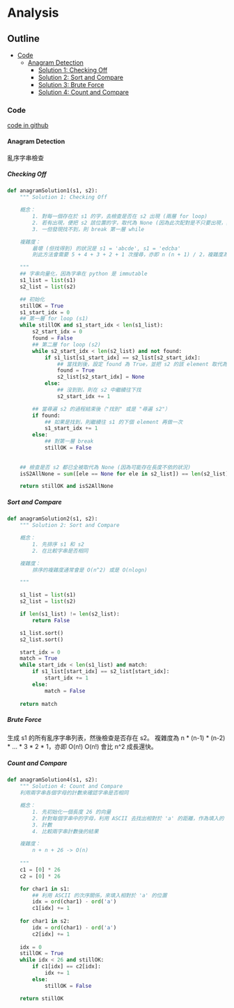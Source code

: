 # Analysis

## Outline

* [Code](#code)
    * [Anagram Detection](#anagram-detection)
        * [Solution 1: Checking Off](#checking-off)
        * [Solution 2: Sort and Compare](#sort-and-compare)
        * [Solution 3: Brute Force](#brute-force)
        * [Solution 4: Count and Compare](#count-and-compare)

### Code

[code in github](https://github.com/kstseng/dsa-ml-tool-note/blob/master/DSA/ProblemSolvingWithAlgorithmsAndDataStructures/CODE/Analysis/anagram_detection.py)

#### Anagram Detection

亂序字串檢查

##### Checking Off

```python
def anagramSolution1(s1, s2):
    """ Solution 1: Checking Off

    概念：
        1. 對每一個存在於 s1 的字，去檢查是否在 s2 出現 (兩層 for loop)
        2. 若有出現，便把 s2 該位置的字，取代為 None (因為此次配對是不只要出現，數量也要一樣，取代為 None 才不會重複計算)
        3. 一但發現找不到，則 break 第一層 while

    複雜度：
        最壞 (但找得到) 的狀況是 s1 = 'abcde', s1 = 'edcba'
        則此方法會需要 5 + 4 + 3 + 2 + 1 次搜尋，亦即 n (n + 1) / 2，複雜度為 O(n^2)

    """
    ## 字串向量化，因為字串在 python 是 immutable
    s1_list = list(s1)
    s2_list = list(s2)

    ## 初始化
    stillOK = True
    s1_start_idx = 0
    ## 第一層 for loop (s1)
    while stillOK and s1_start_idx < len(s1_list):
        s2_start_idx = 0
        found = False
        ## 第二層 for loop (s2)
        while s2_start_idx < len(s2_list) and not found:
            if s1_list[s1_start_idx] == s2_list[s2_start_idx]:
                ## 當找到後，設定 found 為 True，並把 s2 的該 element 取代為 None
                found = True
                s2_list[s2_start_idx] = None
            else:
                ## 沒到到，則在 s2 中繼續往下找
                s2_start_idx += 1

        ## 當尋遍 s2 的過程結束後（"找到" 或是 "尋遍 s2"）
        if found:
            ## 如果是找到，則繼續往 s1 的下個 element 再做一次
            s1_start_idx += 1
        else:
            ## 對第一層 break 
            stillOK = False
        
    
    ## 檢查是否 s2 都已全被取代為 None (因為可能存在長度不依的狀況)
    isS2AllNone = sum([ele == None for ele in s2_list]) == len(s2_list)

    return stillOK and isS2AllNone

```


##### Sort and Compare

```python
def anagramSolution2(s1, s2):
    """ Solution 2: Sort and Compare

    概念：
        1. 先排序 s1 和 s2 
        2. 在比較字串是否相同

    複雜度：
        排序的複雜度通常會是 O(n^2) 或是 O(nlogn)

    """

    s1_list = list(s1)
    s2_list = list(s2)

    if len(s1_list) != len(s2_list):
        return False

    s1_list.sort()
    s2_list.sort()

    start_idx = 0
    match = True
    while start_idx < len(s1_list) and match:
        if s1_list[start_idx] == s2_list[start_idx]:
            start_idx += 1
        else:
            match = False
        
    return match
```

##### Brute Force

生成 s1 的所有亂序字串列表，然後檢查是否存在 s2。
複雜度為 n \* (n-1) \* (n-2) \* ... \* 3 \* 2 \* 1，亦即 O(n!)
O(n!) 會比 n^2 成長還快。

##### Count and Compare

```python
def anagramSolution4(s1, s2):
    """ Solution 4: Count and Compare
    利用兩字串各個字母的計數來確認字串是否相同

    概念：
        1. 先初始化一個長度 26 的向量
        2. 針對每個字串中的字母，利用 ASCII 去找出相對於 'a' 的距離，作為填入的 index
        3. 計數
        4. 比較兩字串計數後的結果

    複雜度：
        n + n + 26 -> O(n)
        
    """
    c1 = [0] * 26
    c2 = [0] * 26

    for char1 in s1:
        ## 利用 ASCII 的次序關係，來填入相對於 'a' 的位置
        idx = ord(char1) - ord('a')
        c1[idx] += 1
    
    for char1 in s2:
        idx = ord(char1) - ord('a')
        c2[idx] += 1
    
    idx = 0
    stillOK = True
    while idx < 26 and stillOK:
        if c1[idx] == c2[idx]:
            idx += 1
        else:
            stillOK = False

    return stillOK
```
